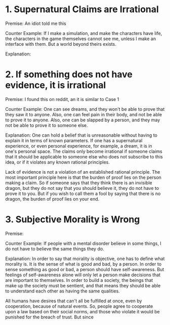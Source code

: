 # 1. Supernatural Claims are Irrational
Premise: An idiot told me this

Counter Example: If I make a simulation, and make the characters have life, the characters in the game themselves cannot see me, unless I make an interface with them. But a world beyond theirs exists.

Explanation:
# 2. If something does not have evidence, it is irrational
Premise: I found this on reddit, an it is similar to Case 1

Counter Example: One can see dreams, and they won't be able to prove that they saw it to anyone. Also, one can feel pain in their body, and not be able to prove it to anyone. Also, one can be slapped by a person, and they may not be able to prove it to someone else.

Explanation: One can hold a belief that is unreasonable without having to explain it in terms of known parameters. If one has a supernatural experience, or even personal experience, for example, a dream, it is in one's personal space. The claims only become irrational if someone claims that it should be applicable to someone else who does not subscribe to this idea, or if it violates any known rational principles.

Lack of evidence is not a violation of an established rational principle. The most important principle here is that the burden of proof lies on the person making a claim. So if someone says that they think there is an invisible dragon, but they do not say that you should believe it, they do not have to prove it to you. But if you wish to call them a fool by saying that there is no dragon, the burden of proof lies on your end.
# 3. Subjective Morality is Wrong
Premise: 

Counter Example: If people with a mental disorder believe in some things, I do not have to believe the same things they do.

Explanation: In order to say that morality is objective, one has to define what morality is. It is the sense of what is good and bad, by a person. In order to sense something as good or bad, a person should have self-awareness. But feelings of self-awareness alone will only let a person make decisions that are important to themselves. In order to build a society, the beings that make up the society must be sentient, and that means they should be able to understand each other as having the same qualities.

All humans have desires that can't all be fulfilled at once, even by cooperation, because of natural events. So, people agree to cooperate upon a law based on their social norms, and those who violate it would be punished for the breach of trust. But since 